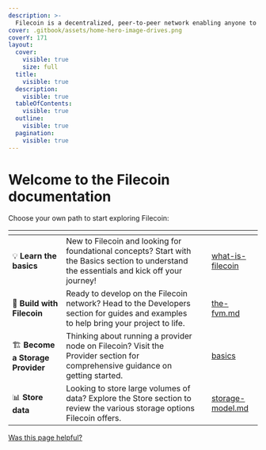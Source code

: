 ```yaml
---
description: >-
  Filecoin is a decentralized, peer-to-peer network enabling anyone to store and retrieve data over the internet. Economic incentives are built in, ensuring files are stored and accessible reliably over time.
cover: .gitbook/assets/home-hero-image-drives.png
coverY: 171
layout:
  cover:
    visible: true
    size: full
  title:
    visible: true
  description:
    visible: true
  tableOfContents:
    visible: true
  outline:
    visible: true
  pagination:
    visible: true
---
```


# Welcome to the Filecoin documentation

Choose your own path to start exploring Filecoin:

<table data-card-size="large" data-view="cards">
  <thead>
    <tr>
      <th></th>
      <th></th>
      <th></th>
      <th data-hidden data-card-target data-type="content-ref"></th>
    </tr>
  </thead>
  <tbody>
    <tr>
      <td>💡 <strong>Learn the basics</strong></td>
      <td>New to Filecoin and looking for foundational concepts? Start with the Basics section to understand the essentials and kick off your journey!</td>
      <td></td>
      <td><a href="basics/what-is-filecoin/">what-is-filecoin</a></td>
    </tr>
    <tr>
      <td>🔧 <strong>Build with Filecoin</strong></td>
      <td>Ready to develop on the Filecoin network? Head to the Developers section for guides and examples to help bring your project to life.</td>
      <td></td>
      <td><a href="smart-contracts/fundamentals/the-fvm.md">the-fvm.md</a></td>
    </tr>
    <tr>
      <td>🏗️ <strong>Become a Storage Provider</strong></td>
      <td>Thinking about running a provider node on Filecoin? Visit the Provider section for comprehensive guidance on getting started.</td>
      <td></td>
      <td><a href="storage-providers/basics/">basics</a></td>
    </tr>
    <tr>
      <td>📊 <strong>Store data</strong></td>
      <td>Looking to store large volumes of data? Explore the Store section to review the various storage options Filecoin offers.</td>
      <td></td>
      <td><a href="basics/what-is-filecoin/storage-model.md">storage-model.md</a></td>
    </tr>
  </tbody>
</table>

[Was this page helpful?](https://airtable.com/apppq4inOe4gmSSlk/pagoZHC2i1iqgphgl/form?prefill_Page+URL=https://docs.filecoin.io/)
